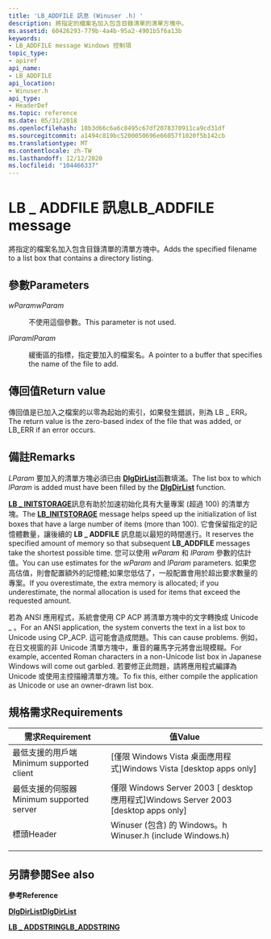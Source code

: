```yaml
---
title: 'LB_ADDFILE 訊息 (Winuser .h) '
description: 將指定的檔案名加入包含目錄清單的清單方塊中。
ms.assetid: 60426293-779b-4a4b-95a2-4901b5f6a13b
keywords:
- LB_ADDFILE message Windows 控制項
topic_type:
- apiref
api_name:
- LB_ADDFILE
api_location:
- Winuser.h
api_type:
- HeaderDef
ms.topic: reference
ms.date: 05/31/2018
ms.openlocfilehash: 18b3d66c6a6c8495c67df2078370911ca9cd31df
ms.sourcegitcommit: a1494c819bc5200050696e66057f1020f5b142cb
ms.translationtype: MT
ms.contentlocale: zh-TW
ms.lasthandoff: 12/12/2020
ms.locfileid: "104466337"
---
```

# <a name="lb_addfile-message"></a><span data-ttu-id="f2763-104">LB \_ ADDFILE 訊息</span><span class="sxs-lookup"><span data-stu-id="f2763-104">LB\_ADDFILE message</span></span>

<span data-ttu-id="f2763-105">將指定的檔案名加入包含目錄清單的清單方塊中。</span><span class="sxs-lookup"><span data-stu-id="f2763-105">Adds the specified filename to a list box that contains a directory listing.</span></span>

## <a name="parameters"></a><span data-ttu-id="f2763-106">參數</span><span class="sxs-lookup"><span data-stu-id="f2763-106">Parameters</span></span>

<dl> <dt>

<span data-ttu-id="f2763-107">*wParam*</span><span class="sxs-lookup"><span data-stu-id="f2763-107">*wParam*</span></span> 
</dt> <dd>

<span data-ttu-id="f2763-108">不使用這個參數。</span><span class="sxs-lookup"><span data-stu-id="f2763-108">This parameter is not used.</span></span>

</dd> <dt>

<span data-ttu-id="f2763-109">*lParam*</span><span class="sxs-lookup"><span data-stu-id="f2763-109">*lParam*</span></span> 
</dt> <dd>

<span data-ttu-id="f2763-110">緩衝區的指標，指定要加入的檔案名。</span><span class="sxs-lookup"><span data-stu-id="f2763-110">A pointer to a buffer that specifies the name of the file to add.</span></span>

</dd> </dl>

## <a name="return-value"></a><span data-ttu-id="f2763-111">傳回值</span><span class="sxs-lookup"><span data-stu-id="f2763-111">Return value</span></span>

<span data-ttu-id="f2763-112">傳回值是已加入之檔案的以零為起始的索引，如果發生錯誤，則為 LB \_ ERR。</span><span class="sxs-lookup"><span data-stu-id="f2763-112">The return value is the zero-based index of the file that was added, or LB\_ERR if an error occurs.</span></span>

## <a name="remarks"></a><span data-ttu-id="f2763-113">備註</span><span class="sxs-lookup"><span data-stu-id="f2763-113">Remarks</span></span>

<span data-ttu-id="f2763-114">*LParam* 要加入的清單方塊必須已由 [**DlgDirList**](/windows/desktop/api/Winuser/nf-winuser-dlgdirlista)函數填滿。</span><span class="sxs-lookup"><span data-stu-id="f2763-114">The list box to which *lParam* is added must have been filled by the [**DlgDirList**](/windows/desktop/api/Winuser/nf-winuser-dlgdirlista) function.</span></span>

<span data-ttu-id="f2763-115">[**LB \_ INITSTORAGE**](lb-initstorage.md)訊息有助於加速初始化具有大量專案 (超過 100) 的清單方塊。</span><span class="sxs-lookup"><span data-stu-id="f2763-115">The [**LB\_INITSTORAGE**](lb-initstorage.md) message helps speed up the initialization of list boxes that have a large number of items (more than 100).</span></span> <span data-ttu-id="f2763-116">它會保留指定的記憶體數量，讓後續的 **LB \_ ADDFILE** 訊息能以最短的時間進行。</span><span class="sxs-lookup"><span data-stu-id="f2763-116">It reserves the specified amount of memory so that subsequent **LB\_ADDFILE** messages take the shortest possible time.</span></span> <span data-ttu-id="f2763-117">您可以使用 *wParam* 和 *lParam* 參數的估計值。</span><span class="sxs-lookup"><span data-stu-id="f2763-117">You can use estimates for the *wParam* and *lParam* parameters.</span></span> <span data-ttu-id="f2763-118">如果您高估值，則會配置額外的記憶體;如果您低估了，一般配置會用於超出要求數量的專案。</span><span class="sxs-lookup"><span data-stu-id="f2763-118">If you overestimate, the extra memory is allocated; if you underestimate, the normal allocation is used for items that exceed the requested amount.</span></span>

<span data-ttu-id="f2763-119">若為 ANSI 應用程式，系統會使用 CP ACP 將清單方塊中的文字轉換成 Unicode \_ 。</span><span class="sxs-lookup"><span data-stu-id="f2763-119">For an ANSI application, the system converts the text in a list box to Unicode using CP\_ACP.</span></span> <span data-ttu-id="f2763-120">這可能會造成問題。</span><span class="sxs-lookup"><span data-stu-id="f2763-120">This can cause problems.</span></span> <span data-ttu-id="f2763-121">例如，在日文視窗的非 Unicode 清單方塊中，重音的羅馬字元將會出現模糊。</span><span class="sxs-lookup"><span data-stu-id="f2763-121">For example, accented Roman characters in a non-Unicode list box in Japanese Windows will come out garbled.</span></span> <span data-ttu-id="f2763-122">若要修正此問題，請將應用程式編譯為 Unicode 或使用主控描繪清單方塊。</span><span class="sxs-lookup"><span data-stu-id="f2763-122">To fix this, either compile the application as Unicode or use an owner-drawn list box.</span></span>

## <a name="requirements"></a><span data-ttu-id="f2763-123">規格需求</span><span class="sxs-lookup"><span data-stu-id="f2763-123">Requirements</span></span>



| <span data-ttu-id="f2763-124">需求</span><span class="sxs-lookup"><span data-stu-id="f2763-124">Requirement</span></span> | <span data-ttu-id="f2763-125">值</span><span class="sxs-lookup"><span data-stu-id="f2763-125">Value</span></span> |
|-------------------------------------|----------------------------------------------------------------------------------------------------------|
| <span data-ttu-id="f2763-126">最低支援的用戶端</span><span class="sxs-lookup"><span data-stu-id="f2763-126">Minimum supported client</span></span><br/> | <span data-ttu-id="f2763-127">\[僅限 Windows Vista 桌面應用程式\]</span><span class="sxs-lookup"><span data-stu-id="f2763-127">Windows Vista \[desktop apps only\]</span></span><br/>                                                           |
| <span data-ttu-id="f2763-128">最低支援的伺服器</span><span class="sxs-lookup"><span data-stu-id="f2763-128">Minimum supported server</span></span><br/> | <span data-ttu-id="f2763-129">僅限 Windows Server 2003 \[ desktop 應用程式\]</span><span class="sxs-lookup"><span data-stu-id="f2763-129">Windows Server 2003 \[desktop apps only\]</span></span><br/>                                                     |
| <span data-ttu-id="f2763-130">標頭</span><span class="sxs-lookup"><span data-stu-id="f2763-130">Header</span></span><br/>                   | <dl> <span data-ttu-id="f2763-131"><dt>Winuser (包含) 的 Windows。h </dt></span><span class="sxs-lookup"><span data-stu-id="f2763-131"><dt>Winuser.h (include Windows.h)</dt></span></span> </dl> |



## <a name="see-also"></a><span data-ttu-id="f2763-132">另請參閱</span><span class="sxs-lookup"><span data-stu-id="f2763-132">See also</span></span>

<dl> <dt>

<span data-ttu-id="f2763-133">**參考**</span><span class="sxs-lookup"><span data-stu-id="f2763-133">**Reference**</span></span>
</dt> <dt>

[<span data-ttu-id="f2763-134">**DlgDirList**</span><span class="sxs-lookup"><span data-stu-id="f2763-134">**DlgDirList**</span></span>](/windows/desktop/api/Winuser/nf-winuser-dlgdirlista)
</dt> <dt>

[<span data-ttu-id="f2763-135">**LB \_ ADDSTRING**</span><span class="sxs-lookup"><span data-stu-id="f2763-135">**LB\_ADDSTRING**</span></span>](lb-addstring.md)
</dt> </dl>

 

 





